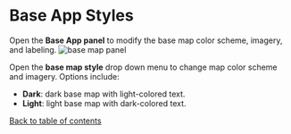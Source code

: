 # Base App Styles

Open the __Base App panel__ to modify the base map color scheme, imagery, and labeling.
![base map panel](https://d1a3f4spazzrp4.cloudfront.net/kepler.gl/documentation/image9.png "base map panel")

Open the __base map style__ drop down menu to change map color scheme and imagery. Options include:
- __Dark__: dark base map with light-colored text.
- __Light__: light base map with dark-colored text.

[Back to table of contents](../a-introduction.md)
